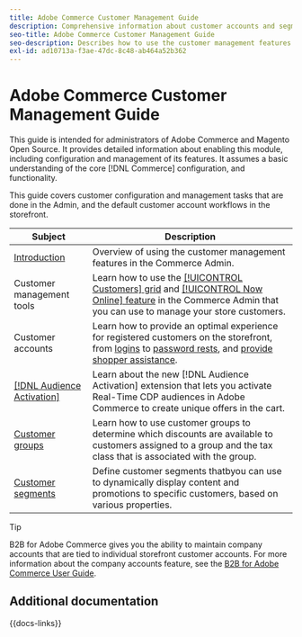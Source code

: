 ```yaml
---
title: Adobe Commerce Customer Management Guide
description: Comprehensive information about customer accounts and segments for Adobe Commerce and Magento Open Source administrators, including configuration.
seo-title: Adobe Commerce Customer Management Guide
seo-description: Describes how to use the customer management features in Adobe Commerce or Magento Open Source.
exl-id: ad10713a-f3ae-47dc-8c48-ab464a52b362
---
```


# Adobe Commerce Customer Management Guide

This guide is intended for administrators of Adobe Commerce and Magento Open Source. It provides detailed information about enabling this module, including configuration and management of its features. It assumes a basic understanding of the core [!DNL Commerce] configuration, and functionality.

This guide covers customer configuration and management tasks that are done in the Admin, and the default customer account workflows in the storefront.

| Subject | Description |
| ------- | ----------- |
| [Introduction](customers-introduction.md) | Overview of using the customer management features in the Commerce Admin.|
| Customer management tools| Learn how to use the [[!UICONTROL Customers] grid](customers-all.md) and [[!UICONTROL Now Online] feature](now-online.md) in the Commerce Admin that you can use to manage your store customers. |
| Customer accounts| Learn how to provide an optimal experience for registered customers on the storefront, from [logins](login-landing-page.md) to [password rests](password-reset.md), and [provide shopper assistance](login-as-customer.md). |
| [[!DNL Audience Activation]](audience-activation.md) | Learn about the new [!DNL Audience Activation] extension that lets you activate Real-Time CDP audiences in Adobe Commerce to create unique offers in the cart. |
| [Customer groups](customer-groups.md) | Learn how to use customer groups to determine which discounts are available to customers assigned to a group and the tax class that is associated with the group.
| [Customer segments](customer-segments.md) | Define customer segments thatbyou can use to dynamically display content and promotions to specific customers, based on various properties. |

>[!TIP]
>
>B2B for Adobe Commerce gives you the ability to maintain company accounts that are tied to individual storefront customer accounts. For more information about the company accounts feature, see the [B2B for Adobe Commerce User Guide](../b2b/account-companies.md).

## Additional documentation

{{docs-links}}
